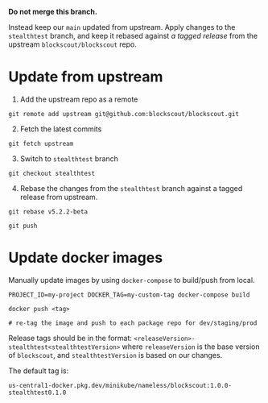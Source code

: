 **Do not merge this branch.** 

Instead keep our `main` updated from upstream. Apply changes to the `stealthtest` branch, and keep it rebased against *a tagged release* from the upstream `blockscout/blockscout` repo.

# Update from upstream
1. Add the upstream repo as a remote
```
git remote add upstream git@github.com:blockscout/blockscout.git
```

2. Fetch the latest commits
```
git fetch upstream
```

3. Switch to `stealthtest` branch

```
git checkout stealthtest
```

4. Rebase the changes from the `stealthtest` branch against a tagged release from upstream.
```
git rebase v5.2.2-beta

git push
```


# Update docker images
Manually update images by using `docker-compose` to build/push from local.

```
PROJECT_ID=my-project DOCKER_TAG=my-custom-tag docker-compose build

docker push <tag>

# re-tag the image and push to each package repo for dev/staging/prod
```

Release tags should be in the format: `<releaseVersion>-stealthtest<stealthtestVersion>` where `releaseVersion` is the base version of `blockscout`, and `stealthtestVersion` is based on our changes.

The default tag is:
```
us-central1-docker.pkg.dev/minikube/nameless/blockscout:1.0.0-stealthtest0.1.0
```
